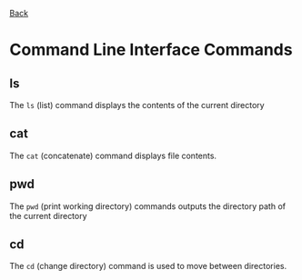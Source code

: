 [Back](../README.md)


# Command Line Interface Commands

## ls
The ```ls``` (list) command displays the contents of the current directory

## cat
The ```cat``` (concatenate) command displays file contents. 

## pwd
The ```pwd``` (print working directory) commands outputs the directory path of the current directory

## cd
The ```cd``` (change directory) command is used to move between directories.